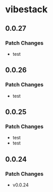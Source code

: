 # vibestack

## 0.0.27

### Patch Changes

- test

## 0.0.26

### Patch Changes

- test

## 0.0.25

### Patch Changes

- test
- test

## 0.0.24

### Patch Changes

- v0.0.24
